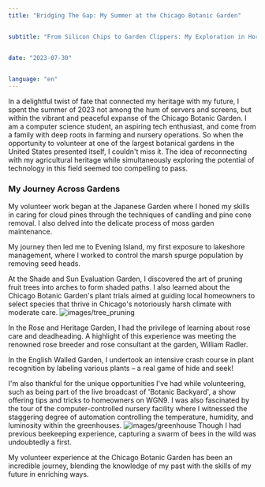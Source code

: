 ```yaml
---
title: "Bridging The Gap: My Summer at the Chicago Botanic Garden"


subtitle: "From Silicon Chips to Garden Clippers: My Exploration in Horticulture."


date: "2023-07-30"


language: "en"
---
```

In a delightful twist of fate that connected my heritage with my future, I spent the summer of 2023 not among the hum of servers and screens, but within the vibrant and peaceful expanse of the Chicago Botanic Garden. I am a computer science student, an aspiring tech enthusiast, and come from a family with deep roots in farming and nursery operations. So when the opportunity to volunteer at one of the largest botanical gardens in the United States presented itself, I couldn't miss it. The idea of reconnecting with my agricultural heritage while simultaneously exploring the potential of technology in this field seemed too compelling to pass.

### My Journey Across Gardens

My volunteer work began at the Japanese Garden where I honed my skills in caring for cloud pines through the techniques of candling and pine cone removal. I also delved into the delicate process of moss garden maintenance.

My journey then led me to Evening Island, my first exposure to lakeshore management, where I worked to control the marsh spurge population by removing seed heads.

At the Shade and Sun Evaluation Garden, I discovered the art of pruning fruit trees into arches to form shaded paths. I also learned about the Chicago Botanic Garden's plant trials aimed at guiding local homeowners to select species that thrive in Chicago's notoriously harsh climate with moderate care.
![images/tree_pruning](/images/tree_pruning.jpeg)

In the Rose and Heritage Garden, I had the privilege of learning about rose care and deadheading. A highlight of this experience was meeting the renowned rose breeder and rose consultant at the garden, William Radler.

In the English Walled Garden, I undertook an intensive crash course in plant recognition by labeling various plants – a real game of hide and seek!

I'm also thankful for the unique opportunities I've had while volunteering, such as being part of the live broadcast of 'Botanic Backyard', a show offering tips and tricks to homeowners on WGN9. I was also fascinated by the tour of the computer-controlled nursery facility where I witnessed the staggering degree of automation controlling the temperature, humidity, and luminosity within the greenhouses.
![images/greenhouse](/images/greenhouse.jpeg)
Though I had previous beekeeping experience, capturing a swarm of bees in the wild was undoubtedly a first.

My volunteer experience at the Chicago Botanic Garden has been an incredible journey, blending the knowledge of my past with the skills of my future in enriching ways.
